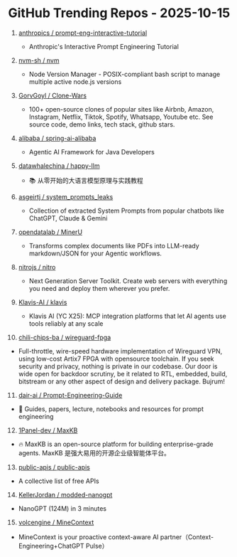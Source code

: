 # GitHub Trending Repos - 2025-10-15

1. [anthropics /    prompt-eng-interactive-tutorial](https://github.com/anthropics/prompt-eng-interactive-tutorial)
   - Anthropic's Interactive Prompt Engineering Tutorial

2. [nvm-sh /    nvm](https://github.com/nvm-sh/nvm)
   - Node Version Manager - POSIX-compliant bash script to manage multiple active node.js versions

3. [GorvGoyl /    Clone-Wars](https://github.com/GorvGoyl/Clone-Wars)
   - 100+ open-source clones of popular sites like Airbnb, Amazon, Instagram, Netflix, Tiktok, Spotify, Whatsapp, Youtube etc. See source code, demo links, tech stack, github stars.

4. [alibaba /    spring-ai-alibaba](https://github.com/alibaba/spring-ai-alibaba)
   - Agentic AI Framework for Java Developers

5. [datawhalechina /    happy-llm](https://github.com/datawhalechina/happy-llm)
   - 📚 从零开始的大语言模型原理与实践教程

6. [asgeirtj /    system_prompts_leaks](https://github.com/asgeirtj/system_prompts_leaks)
   - Collection of extracted System Prompts from popular chatbots like ChatGPT, Claude & Gemini

7. [opendatalab /    MinerU](https://github.com/opendatalab/MinerU)
   - Transforms complex documents like PDFs into LLM-ready markdown/JSON for your Agentic workflows.

8. [nitrojs /    nitro](https://github.com/nitrojs/nitro)
   - Next Generation Server Toolkit. Create web servers with everything you need and deploy them wherever you prefer.

9. [Klavis-AI /    klavis](https://github.com/Klavis-AI/klavis)
   - Klavis AI (YC X25): MCP integration platforms that let AI agents use tools reliably at any scale

10. [chili-chips-ba /    wireguard-fpga](https://github.com/chili-chips-ba/wireguard-fpga)
   - Full-throttle, wire-speed hardware implementation of Wireguard VPN, using low-cost Artix7 FPGA with opensource toolchain. If you seek security and privacy, nothing is private in our codebase. Our door is wide open for backdoor scrutiny, be it related to RTL, embedded, build, bitstream or any other aspect of design and delivery package. Bujrum!

11. [dair-ai /    Prompt-Engineering-Guide](https://github.com/dair-ai/Prompt-Engineering-Guide)
   - 🐙 Guides, papers, lecture, notebooks and resources for prompt engineering

12. [1Panel-dev /    MaxKB](https://github.com/1Panel-dev/MaxKB)
   - 🔥 MaxKB is an open-source platform for building enterprise-grade agents. MaxKB 是强大易用的开源企业级智能体平台。

13. [public-apis /    public-apis](https://github.com/public-apis/public-apis)
   - A collective list of free APIs

14. [KellerJordan /    modded-nanogpt](https://github.com/KellerJordan/modded-nanogpt)
   - NanoGPT (124M) in 3 minutes

15. [volcengine /    MineContext](https://github.com/volcengine/MineContext)
   - MineContext is your proactive context-aware AI partner（Context-Engineering+ChatGPT Pulse）

